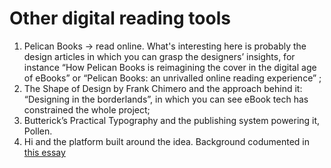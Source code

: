 # Other digital reading tools

1. Pelican Books → read online. What's interesting here is probably the design articles in which you can grasp the designers’ insights, for instance “How Pelican Books is reimagining the cover in the digital age of eBooks” or “Pelican Books: an unrivalled online reading experience” ;
2. The Shape of Design by Frank Chimero and the approach behind it: “Designing in the borderlands”, in which you can see eBook tech has constrained the whole project;
3. Butterick’s Practical Typography and the publishing system powering it, Pollen.
4. Hi and the platform built around the idea. Background codumented in [this essay](http://craigmod.com/sputnik/hi/)
